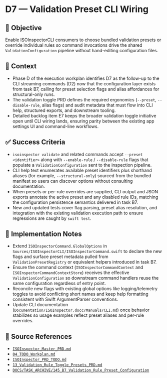 # D7 — Validation Preset CLI Wiring

## 🎯 Objective
Enable ISOInspectorCLI consumers to choose bundled validation presets or override individual rules so command invocations drive the shared `ValidationConfiguration` pipeline without hand-editing configuration files.

## 🧩 Context
- Phase D of the execution workplan identifies D7 as the follow-up to the CLI streaming commands (D2) now that the configuration layer exists from task B7, calling for preset selection flags and alias affordances for structural-only runs.
- The validation toggle PRD defines the required ergonomics (`--preset`, `--disable-rule`, alias flags) and audit metadata that must flow into CLI help, structured exports, and downstream tooling.
- Detailed backlog item E7 keeps the broader validation toggle initiative open until CLI wiring lands, ensuring parity between the existing app settings UI and command-line workflows.

## ✅ Success Criteria
- `isoinspector validate` and related commands accept `--preset <identifier>` along with `--enable-rule` / `--disable-rule` flags that populate a `ValidationConfiguration` sent to the inspection pipeline.
- CLI help text enumerates available preset identifiers plus shorthand aliases (for example, `--structural-only`) sourced from the bundled manifest so users can discover options without consulting documentation.
- When presets or per-rule overrides are supplied, CLI output and JSON exports annotate the active preset and any disabled rule IDs, matching the configuration persistence semantics delivered in task B7.
- New and updated tests cover flag parsing, preset alias resolution, and integration with the existing validation execution path to ensure regressions are caught by `swift test`.

## 🔧 Implementation Notes
- Extend `ISOInspectorCommand.GlobalOptions` in `Sources/ISOInspectorCLI/ISOInspectorCommand.swift` to declare the new flags and surface preset metadata pulled from `ValidationPresetRegistry` or equivalent helpers introduced in task B7.
- Ensure the command context (`ISOInspectorCommandContext` and `ISOInspectorCommandContextStore`) receives the effective `ValidationConfiguration` so downstream command handlers reuse the same configuration regardless of entry point.
- Reconcile new flags with existing global options like logging/telemetry toggles to avoid conflicting short names and keep help formatting consistent with Swift ArgumentParser conventions.
- Update CLI documentation (`Documentation/ISOInspector.docc/Manuals/CLI.md`) once behavior stabilizes so usage examples reflect preset aliases and per-rule overrides.

## 🧠 Source References
- [`ISOInspector_Master_PRD.md`](../AI/ISOViewer/ISOInspector_PRD_Full/ISOInspector_Master_PRD.md)
- [`04_TODO_Workplan.md`](../AI/ISOInspector_Execution_Guide/04_TODO_Workplan.md)
- [`ISOInspector_PRD_TODO.md`](../AI/ISOViewer/ISOInspector_PRD_TODO.md)
- [`13_Validation_Rule_Toggle_Presets_PRD.md`](../AI/ISOInspector_Execution_Guide/13_Validation_Rule_Toggle_Presets_PRD.md)
- [`DOCS/TASK_ARCHIVE/145_B7_Validation_Rule_Preset_Configuration`](../TASK_ARCHIVE/145_B7_Validation_Rule_Preset_Configuration/B7_Validation_Rule_Preset_Configuration.md)
